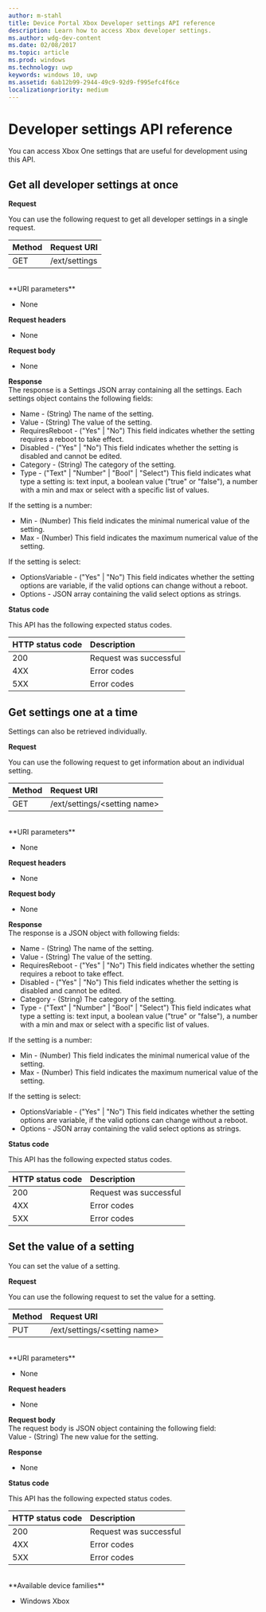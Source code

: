 ```yaml
---
author: m-stahl
title: Device Portal Xbox Developer settings API reference
description: Learn how to access Xbox developer settings.
ms.author: wdg-dev-content
ms.date: 02/08/2017
ms.topic: article
ms.prod: windows
ms.technology: uwp
keywords: windows 10, uwp
ms.assetid: 6ab12b99-2944-49c9-92d9-f995efc4f6ce
localizationpriority: medium
---
```


# Developer settings API reference   
You can access Xbox One settings that are useful for development using this API.

## Get all developer settings at once

**Request**

You can use the following request to get all developer settings in a single request.

Method      | Request URI
:------     | :-----
GET | /ext/settings
<br />
**URI parameters**

- None

**Request headers**

- None

**Request body**

- None

**Response**   
The response is a Settings JSON array containing all the settings. Each settings object contains the following fields:

* Name - (String) The name of the setting.
* Value - (String) The value of the setting.
* RequiresReboot - ("Yes" | "No") This field indicates whether the setting requires a reboot to take effect.
* Disabled - ("Yes" | "No") This field indicates whether the setting is disabled and cannot be edited.
* Category - (String) The category of the setting.
* Type - ("Text" | "Number" | "Bool" | "Select") This field indicates what type a setting is: text input, a boolean value ("true" or "false"), a number with a min and max or select with a specific list of values.

If the setting is a number:
* Min - (Number) This field indicates the minimal numerical value of the setting.
* Max - (Number) This field indicates the maximum numerical value of the setting.

If the setting is select:
* OptionsVariable - ("Yes" | "No") This field indicates whether the setting options are variable, if the valid options can change without a reboot.
* Options - JSON array containing the valid select options as strings.

**Status code**

This API has the following expected status codes.

HTTP status code      | Description
:------     | :-----
200 | Request was successful
4XX | Error codes
5XX | Error codes

## Get settings one at a time
Settings can also be retrieved individually.

**Request**

You can use the following request to get information about an individual setting.

Method      | Request URI
:------     | :-----
GET | /ext/settings/\<setting name\>
<br />
**URI parameters**

- None

**Request headers**

- None

**Request body**

- None

**Response**   
The response is a JSON object with following fields:

* Name - (String) The name of the setting.
* Value - (String) The value of the setting.
* RequiresReboot - ("Yes" | "No") This field indicates whether the setting requires a reboot to take effect.
* Disabled - ("Yes" | "No") This field indicates whether the setting is disabled and cannot be edited.
* Category - (String) The category of the setting.
* Type - ("Text" | "Number" | "Bool" | "Select") This field indicates what type a setting is: text input, a boolean value ("true" or "false"), a number with a min and max or select with a specific list of values.

If the setting is a number:
* Min - (Number) This field indicates the minimal numerical value of the setting.
* Max - (Number) This field indicates the maximum numerical value of the setting.

If the setting is select:
* OptionsVariable - ("Yes" | "No") This field indicates whether the setting options are variable, if the valid options can change without a reboot.
* Options - JSON array containing the valid select options as strings.

**Status code**

This API has the following expected status codes.

HTTP status code      | Description
:------     | :-----
200 | Request was successful
4XX | Error codes
5XX | Error codes

## Set the value of a setting
You can set the value of a setting.

**Request**

You can use the following request to set the value for a setting.

Method      | Request URI
:------     | :-----
PUT | /ext/settings/\<setting name\>
<br />
**URI parameters**

- None

**Request headers**

- None

**Request body**   
The request body is JSON object containing the following field:   
Value - (String) The new value for the setting.

**Response**   

- None

**Status code**

This API has the following expected status codes.

HTTP status code      | Description
:------     | :-----
200 | Request was successful
4XX | Error codes
5XX | Error codes

<br />
**Available device families**

* Windows Xbox